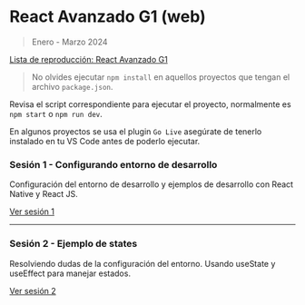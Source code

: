 # React Avanzado G1 (web)

> Enero - Marzo 2024

[Lista de reproducción: React Avanzado G1](https://www.youtube.com/playlist?list=PLXDgesVAFKPbRtI570VSgXH8wIJM1yytX)

> No olvides ejecutar `npm install` en aquellos proyectos que tengan el archivo `package.json`.

Revisa el script correspondiente para ejecutar el proyecto, normalmente es `npm start` o `npm run dev`.

En algunos proyectos se usa el plugin `Go Live` asegúrate de tenerlo instalado en tu VS Code antes de poderlo ejecutar.

### Sesión 1 - Configurando entorno de desarrollo

Configuración del entorno de desarrollo y ejemplos de desarrollo con React Native y React JS.

[Ver sesión 1](https://youtu.be/ZQCzDc0Xqb8)

___

### Sesión 2 - Ejemplo de states

Resolviendo dudas de la configuración del entorno. Usando useState y useEffect para manejar estados.

[Ver sesión 2](https://youtu.be/jtRYouI1HYw)
